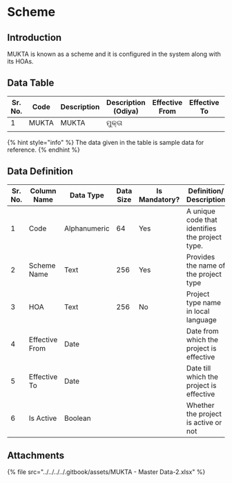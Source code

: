 # Scheme

## Introduction

MUKTA is known as a scheme and it is configured in the system along with its HOAs.

## Data Table

| Sr. No. | Code  | Description | Description (Odiya) | Effective From | Effective To | Is Active |
| ------- | ----- | ----------- | ------------------- | -------------- | ------------ | --------- |
| 1       | MUKTA | MUKTA       | ମୁକ୍ତା              |                |              |           |
|         |       |             |                     |                |              |           |

{% hint style="info" %}
The data given in the table is sample data for reference.
{% endhint %}

## Data Definition

| Sr. No. | Column Name    | Data Type    | Data Size | Is Mandatory? | Definition/ Description                         |
| ------- | -------------- | ------------ | --------- | ------------- | ----------------------------------------------- |
| 1       | Code           | Alphanumeric | 64        | Yes           | A unique code that identifies the project type. |
| 2       | Scheme Name    | Text         | 256       | Yes           | Provides the name of the project type           |
| 3       | HOA            | Text         | 256       | No            | Project type name in local language             |
| 4       | Effective From | Date         |           |               | Date from which the project is effective        |
| 5       | Effective To   | Date         |           |               | Date till which the project is effective        |
| 6       | Is Active      | Boolean      |           |               | Whether the project is active or not            |

## Attachments

{% file src="../../../../.gitbook/assets/MUKTA - Master Data-2.xlsx" %}
